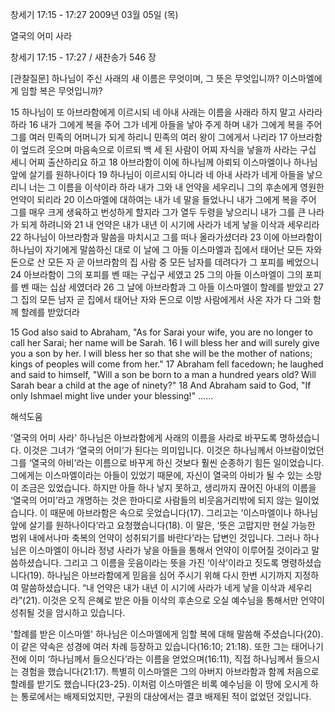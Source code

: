 창세기 17:15 - 17:27 
2009년 03월 05일 (목)

열국의 어미 사라



창세기 17:15 - 17:27 / 새찬송가 546 장

[관찰질문]
하나님이 주신 사래의 새 이름은 무엇이며, 그 뜻은 무엇입니까?
이스마엘에게 임할 복은 무엇입니까?

15 하나님이 또 아브라함에게 이르시되 네 아내 사래는 이름을 사래라 하지 말고 사라라 하라 
16 내가 그에게 복을 주어 그가 네게 아들을 낳아 주게 하며 내가 그에게 복을 주어 그를 여러 민족의 어머니가 되게 하리니 민족의 여러 왕이 그에게서 나리라 
17 아브라함이 엎드려 웃으며 마음속으로 이르되 백 세 된 사람이 어찌 자식을 낳을까 사라는 구십 세니 어찌 출산하리요 하고 
18 아브라함이 이에 하나님께 아뢰되 이스마엘이나 하나님 앞에 살기를 원하나이다 
19 하나님이 이르시되 아니라 네 아내 사라가 네게 아들을 낳으리니 너는 그 이름을 이삭이라 하라 내가 그와 내 언약을 세우리니 그의 후손에게 영원한 언약이 되리라 
20 이스마엘에 대하여는 내가 네 말을 들었나니 내가 그에게 복을 주어 그를 매우 크게 생육하고 번성하게 할지라 그가 열두 두령을 낳으리니 내가 그를 큰 나라가 되게 하려니와 
21 내 언약은 내가 내년 이 시기에 사라가 네게 낳을 이삭과 세우리라 
22 하나님이 아브라함과 말씀을 마치시고 그를 떠나 올라가셨더라 
23 이에 아브라함이 하나님이 자기에게 말씀하신 대로 이 날에 그 아들 이스마엘과 집에서 태어난 모든 자와 돈으로 산 모든 자 곧 아브라함의 집 사람 중 모든 남자를 데려다가 그 포피를 베었으니 
24 아브라함이 그의 포피를 벤 때는 구십구 세였고 
25 그의 아들 이스마엘이 그의 포피를 벤 때는 십삼 세였더라 
26 그 날에 아브라함과 그 아들 이스마엘이 할례를 받았고 
27 그 집의 모든 남자 곧 집에서 태어난 자와 돈으로 이방 사람에게서 사온 자가 다 그와 함께 할례를 받았더라 

15 God also said to Abraham, "As for Sarai your wife, you are no longer to call her Sarai; her name will be Sarah. 
16 I will bless her and will surely give you a son by her. I will bless her so that she will be the mother of nations; kings of peoples will come from her." 
17 Abraham fell facedown; he laughed and said to himself, "Will a son be born to a man a hundred years old? Will Sarah bear a child at the age of ninety?" 
18 And Abraham said to God, "If only Ishmael might live under your blessing!" 
......

해석도움





'열국의 어미 사라'
 하나님은 아브라함에게 사래의 이름을 사라로 바꾸도록 명하셨습니다. 이것은 그녀가 ‘열국의 어미’가 된다는 의미입니다. 이것은 하나님께서 아브람이었던 그를 ‘열국의 아비’라는 이름으로 바꾸게 하신 것보다 훨씬 순종하기 힘든 일이었습니다. 그에게는 이스마엘이라는 아들이 있었기 때문에, 자신이 열국의 아비가 될 수 있는 소망이 조금은 있었습니다. 하지만 아들 하나 낳지 못하고, 생리까지 끊어진 아내의 이름을 ‘열국의 어미’라고 개명하는 것은 한마디로 사람들의 비웃음거리밖에 되지 않는 일이었습니다. 이 때문에 아브라함은 속으로 웃었습니다(17). 그리고는 ‘이스마엘이나 하나님 앞에 살기를 원하나이다’라고 요청했습니다(18). 이 말은, ‘뜻은 고맙지만 현실 가능한 범위 내에서나마 축복의 언약이 성취되기를 바란다’라는 답변인 것입니다. 그러나 하나님은 이스마엘이 아니라 정녕 사라가 낳을 아들을 통해서 언약이 이루어질 것이라고 말씀하셨습니다. 그리고 그 이름을 웃음이라는 뜻을 가진 ‘이삭’이라고 짓도록 명령하셨습니다(19). 하나님은 아브라함에게 믿음을 심어 주시기 위해 다시 한번 시기까지 지정하여 말씀하셨습니다. “내 언약은 내가 내년 이 시기에 사라가 네게 낳을 이삭과 세우리라”(21). 이것은 오직 은혜로 받은 아들 이삭의 후손으로 오실 예수님을 통해서만 언약이 성취될 것을 암시하고 있습니다.   

'할례를 받은 이스마엘'
 하나님은 이스마엘에게 임할 복에 대해 말씀해 주셨습니다(20). 이 같은 약속은 성경에 여러 차례 등장하고 있습니다(16:10; 21:18). 또한 그는 태어나기 전에 이미 ‘하나님께서 들으신다’라는 이름을 얻었으며(16:11), 직접 하나님께서 들으시는 경험을 했습니다(21:17). 특별히 이스마엘은 그의 아버지 아브라함과 함께 처음으로 할례를 받기도 했습니다(23-25). 이처럼 이스마엘은 비록 예수님을 이 땅에 오시게 하는 통로에서는 배제되었지만, 구원의 대상에서는 결코 배제된 적이 없었던 것입니다.